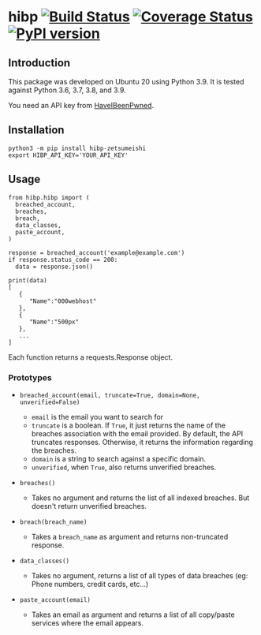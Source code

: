 # hibp [![Build Status](https://travis-ci.org/zetsumeishi/hibp.svg?branch=master)](https://travis-ci.org/zetsumeishi/hibp) [![Coverage Status](https://coveralls.io/repos/github/zetsumeishi/hibp/badge.svg?branch=master)](https://coveralls.io/github/zetsumeishi/hibp?branch=master) [![PyPI version](https://badge.fury.io/py/hibp-zetsumeishi.svg)](https://badge.fury.io/py/hibp-zetsumeishi)

## Introduction

This package was developed on Ubuntu 20 using Python 3.9. It is tested against Python 3.6, 3.7, 3.8, and 3.9.

You need an API key from [HaveIBeenPwned](https://haveibeenpwned.com/API/Key).

## Installation

```
python3 -m pip install hibp-zetsumeishi
export HIBP_API_KEY='YOUR_API_KEY'
```

## Usage

```
from hibp.hibp import (
  breached_account,
  breaches,
  breach,
  data_classes,
  paste_account,
)

response = breached_account('example@example.com')
if response.status_code == 200:
  data = response.json()

print(data)
[
   {
      "Name":"000webhost"
   },
   {
      "Name":"500px"
   },
   ...
]
```

Each function returns a requests.Response object.

### Prototypes

- `breached_account(email, truncate=True, domain=None, unverified=False)`
  - `email` is the email you want to search for
  - `truncate` is a boolean. If `True`, it just returns the name of the breaches association with the email provided. By default, the API truncates responses. Otherwise, it returns the information regarding the breaches.
  - `domain` is a string to search against a specific domain.
  - `unverified`, when `True`, also returns unverified breaches.

- `breaches()`
  - Takes no argument and returns the list of all indexed breaches. But doesn't return unverified breaches.

- `breach(breach_name)`
  - Takes a `breach_name` as argument and returns non-truncated response.

- `data_classes()`
  - Takes no argument, returns a list of all types of data breaches (eg: Phone numbers, credit cards, etc...)

- `paste_account(email)`
  - Takes an email as argument and returns a list of all copy/paste services where the email appears.
